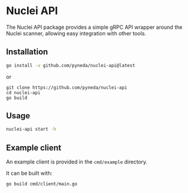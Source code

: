 # Nuclei API

The Nuclei API package provides a simple gRPC API wrapper around the Nuclei scanner, allowing easy integration with other tools.


## Installation

```bash
go install -v github.com/pyneda/nuclei-api@latest
```

or

```
git clone https://github.com/pyneda/nuclei-api
cd nuclei-api
go build
```


## Usage

```bash
nuclei-api start -h
```

## Example client

An example client is provided in the `cmd/example` directory. 

It can be built with:

```bash
go build cmd/client/main.go
```
